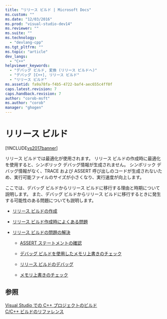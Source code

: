 ```yaml
---
title: "リリース ビルド | Microsoft Docs"
ms.custom: ""
ms.date: "12/03/2016"
ms.prod: "visual-studio-dev14"
ms.reviewer: ""
ms.suite: ""
ms.technology: 
  - "devlang-cpp"
ms.tgt_pltfrm: ""
ms.topic: "article"
dev_langs: 
  - "C++"
helpviewer_keywords: 
  - "デバッグ ビルド, 変換 (リリース ビルドへ)"
  - "デバッグ [C++], リリース ビルド"
  - "リリース ビルド"
ms.assetid: fa9a78fa-f4b5-4722-baf4-aec655c4ff0f
caps.latest.revision: 7
caps.handback.revision: 7
author: "corob-msft"
ms.author: "corob"
manager: "ghogen"
---
```

# リリース ビルド
[!INCLUDE[vs2017banner](../../assembler/inline/includes/vs2017banner.md)]

リリース ビルドでは最適化が使用されます。  リリース ビルドの作成時に最適化を使用すると、シンボリック デバッグ情報が生成されません。  シンボリック デバッグ情報がなく、TRACE および ASSERT 呼び出しのコードが生成されないため、実行可能ファイルのサイズが小さくなり、実行速度が向上します。  
  
 ここでは、デバッグ ビルドからリリース ビルドに移行する理由と時期について説明します。  また、デバッグ ビルドからリリース ビルドに移行するときに発生する可能性のある問題についても説明します。  
  
-   [リリース ビルドの作成](../../build/reference/how-to-create-a-release-build.md)  
  
-   [リリース ビルド作成時によくある問題](../../build/reference/common-problems-when-creating-a-release-build.md)  
  
-   [リリース ビルドの問題の解決](../../build/reference/fixing-release-build-problems.md)  
  
    -   [ASSERT ステートメントの確認](../../build/reference/using-verify-instead-of-assert.md)  
  
    -   [デバッグ ビルドを使用したメモリ上書きのチェック](../Topic/Using%20the%20Debug%20Build%20to%20Check%20for%20Memory%20Overwrite.md)  
  
    -   [リリース ビルドのデバッグ](../../build/reference/how-to-debug-a-release-build.md)  
  
    -   [メモリ上書きのチェック](../../build/reference/checking-for-memory-overwrites.md)  
  
## 参照  
 [Visual Studio での C\+\+ プロジェクトのビルド](../../ide/building-cpp-projects-in-visual-studio.md)   
 [C\/C\+\+ ビルドのリファレンス](../Topic/C-C++%20Building%20Reference.md)